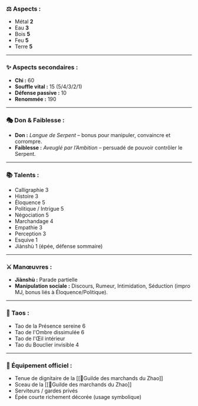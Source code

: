 ### ⚖️ Aspects :

- Métal **2**
- Eau **3**
- Bois **5**
- Feu **5**
- Terre **5**

---

### ✨ Aspects secondaires :

- **Chi :** 60
- **Souffle vital :** 15 (5/4/3/2/1)
- **Défense passive :** 10
- **Renommée :** 190

---

### 🎭 Don & Faiblesse :

- **Don :** _Langue de Serpent_ – bonus pour manipuler, convaincre et corrompre.
- **Faiblesse :** _Aveuglé par l’Ambition_ – persuadé de pouvoir contrôler le Serpent.

---

### 📚 Talents :

- Calligraphie 3
- Histoire 3
- Éloquence 5
- Politique / Intrigue 5
- Négociation 5
- Marchandage 4
- Empathie 3
- Perception 3
- Esquive 1
- Jiànshù 1 (épée, défense sommaire)

---

### ⚔️ Manœuvres :

- **Jiànshù :** Parade partielle
- **Manipulation sociale :** Discours, Rumeur, Intimidation, Séduction (impro MJ, bonus liés à Éloquence/Politique).

---

### 🌌 Taos :

- Tao de la Présence sereine 6
- Tao de l'Ombre dissimulée 6
- Tao de l'Œil intérieur
- Tao du Bouclier invisible 4

---

### 🧾 Équipement officiel :

- Tenue de dignitaire de la [[🏮Guilde des marchands du Zhao]]
- Sceau de la [[🏮Guilde des marchands du Zhao]]
- Serviteurs / gardes privés
- Épée courte richement décorée (usage symbolique)